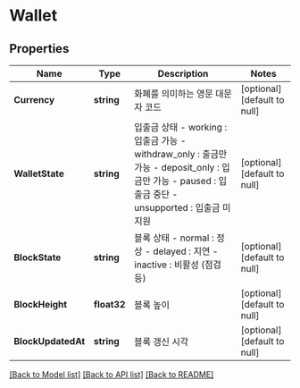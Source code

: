 # Wallet

## Properties
Name | Type | Description | Notes
------------ | ------------- | ------------- | -------------
**Currency** | **string** | 화폐를 의미하는 영문 대문자 코드 | [optional] [default to null]
**WalletState** | **string** | 입출금 상태 - working : 입출금 가능 - withdraw_only : 출금만 가능 - deposit_only : 입금만 가능 - paused : 입출금 중단 - unsupported : 입출금 미지원  | [optional] [default to null]
**BlockState** | **string** | 블록 상태 - normal : 정상 - delayed : 지연 - inactive : 비활성 (점검 등)  | [optional] [default to null]
**BlockHeight** | **float32** | 블록 높이 | [optional] [default to null]
**BlockUpdatedAt** | **string** | 블록 갱신 시각 | [optional] [default to null]

[[Back to Model list]](../README.md#documentation-for-models) [[Back to API list]](../README.md#documentation-for-api-endpoints) [[Back to README]](../README.md)


